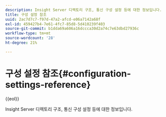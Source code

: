 ```yaml
---
description: Insight Server 디렉토리 구조, 통신 구성 설정 등에 대한 정보입니다.
title: 구성 설정 참조
uuid: 2ac7d7c7-f97d-47a2-afcd-e06a7142a68f
exl-id: 459427b4-7e61-4fc7-85d8-5d410239f403
source-git-commit: b1dda69a606a16dccca30d2a74c7e63dbd27936c
workflow-type: tm+mt
source-wordcount: '28'
ht-degree: 21%

---
```


# 구성 설정 참조{#configuration-settings-reference}

{{eol}}

Insight Server 디렉토리 구조, 통신 구성 설정 등에 대한 정보입니다.
